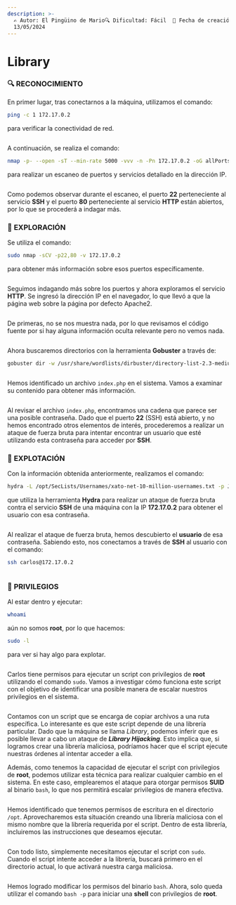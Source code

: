 ```yaml
---
description: >-
  ✍️ Autor: El Pingüino de Mario🔍 Dificultad: Fácil  📅 Fecha de creación:
  13/05/2024
---
```


# Library

### 🔍 **RECONOCIMIENTO**

En primer lugar, tras conectarnos a la máquina, utilizamos el comando:

```bash
ping -c 1 172.17.0.2
```

para verificar la conectividad de red.

<figure><img src="../../.gitbook/assets/image (451).png" alt=""><figcaption></figcaption></figure>

A continuación, se realiza el comando:

```bash
nmap -p- --open -sT --min-rate 5000 -vvv -n -Pn 172.17.0.2 -oG allPorts
```

para realizar un escaneo de puertos y servicios detallado en la dirección IP.

<figure><img src="../../.gitbook/assets/image (452).png" alt=""><figcaption></figcaption></figure>

Como podemos observar durante el escaneo, el puerto **22** perteneciente al servicio **SSH** y el puerto **80** perteneciente al servicio **HTTP** están abiertos, por lo que se procederá a indagar más.

### 🔎 **EXPLORACIÓN**

Se utiliza el comando:

```bash
sudo nmap -sCV -p22,80 -v 172.17.0.2
```

para obtener más información sobre esos puertos específicamente.

<figure><img src="../../.gitbook/assets/image (453).png" alt=""><figcaption></figcaption></figure>

Seguimos indagando más sobre los puertos y ahora exploramos el servicio **HTTP**. Se ingresó la dirección IP en el navegador, lo que llevó a que la página web sobre la página por defecto Apache2.

<figure><img src="../../.gitbook/assets/image (454).png" alt=""><figcaption></figcaption></figure>

De primeras, no se nos muestra nada, por lo que revisamos el código fuente por si hay alguna información oculta relevante pero no vemos nada.

<figure><img src="../../.gitbook/assets/image (455).png" alt=""><figcaption></figcaption></figure>

Ahora buscaremos directorios con la herramienta **Gobuster** a través de:&#x20;

```bash
gobuster dir -w /usr/share/wordlists/dirbuster/directory-list-2.3-medium.txt -x html,htm,php,txt,xml,js -u http://172.17.0.2
```

<figure><img src="../../.gitbook/assets/image (457).png" alt=""><figcaption></figcaption></figure>

Hemos identificado un archivo `index.php` en el sistema. Vamos a examinar su contenido para obtener más información.

<figure><img src="../../.gitbook/assets/image (456).png" alt=""><figcaption></figcaption></figure>

Al revisar el archivo `index.php`, encontramos una cadena que parece ser una posible contraseña. Dado que el puerto **22** (SSH) está abierto, y no hemos encontrado otros elementos de interés, procederemos a realizar un ataque de fuerza bruta para intentar encontrar un usuario que esté utilizando esta contraseña para acceder por **SSH**.

### 🚀 **EXPLOTACIÓN**

Con la información obtenida anteriormente, realizamos el comando:

```bash
hydra -L /opt/SecLists/Usernames/xato-net-10-million-usernames.txt -p JIFGHDS87GYDFIGD ssh://172.17.0.2 -t 64
```

que utiliza la herramienta **Hydra** para realizar un ataque de fuerza bruta contra el servicio **SSH** de una máquina con la IP **172.17.0.2** para obtener el usuario con esa contraseña.

<figure><img src="../../.gitbook/assets/image (459).png" alt=""><figcaption></figcaption></figure>

Al realizar el ataque de fuerza bruta, hemos descubierto el **usuario** de esa contraseña. Sabiendo esto, nos conectamos a través de **SSH** al usuario con el comando:

```bash
ssh carlos@172.17.0.2
```

<figure><img src="../../.gitbook/assets/image (460).png" alt=""><figcaption></figcaption></figure>

### 🔐 **PRIVILEGIOS**

Al estar dentro y ejecutar:

```bash
whoami
```

aún no somos **root**, por lo que hacemos:

```bash
sudo -l
```

para ver si hay algo para explotar.

<figure><img src="../../.gitbook/assets/image (461).png" alt=""><figcaption></figcaption></figure>

Carlos tiene permisos para ejecutar un script con privilegios de **root** utilizando el comando `sudo`. Vamos a investigar cómo funciona este script con el objetivo de identificar una posible manera de escalar nuestros privilegios en el sistema.

<figure><img src="../../.gitbook/assets/image (462).png" alt=""><figcaption></figcaption></figure>

Contamos con un script que se encarga de copiar archivos a una ruta específica. Lo interesante es que este script depende de una librería particular. Dado que la máquina se llama _Library_, podemos inferir que es posible llevar a cabo un ataque de _**Library Hijacking**_. Esto implica que, si logramos crear una librería maliciosa, podríamos hacer que el script ejecute nuestras órdenes al intentar acceder a ella.

Además, como tenemos la capacidad de ejecutar el script con privilegios de **root**, podemos utilizar esta técnica para realizar cualquier cambio en el sistema. En este caso, emplearemos el ataque para otorgar permisos **SUID** al binario `bash`, lo que nos permitirá escalar privilegios de manera efectiva.

<figure><img src="../../.gitbook/assets/image (463).png" alt=""><figcaption></figcaption></figure>

Hemos identificado que tenemos permisos de escritura en el directorio `/opt`. Aprovecharemos esta situación creando una librería maliciosa con el mismo nombre que la librería requerida por el script. Dentro de esta librería, incluiremos las instrucciones que deseamos ejecutar.

<figure><img src="../../.gitbook/assets/image (468).png" alt=""><figcaption></figcaption></figure>

Con todo listo, simplemente necesitamos ejecutar el script con `sudo`. Cuando el script intente acceder a la librería, buscará primero en el directorio actual, lo que activará nuestra carga maliciosa.

<figure><img src="../../.gitbook/assets/image (467).png" alt=""><figcaption></figcaption></figure>

Hemos logrado modificar los permisos del binario `bash`. Ahora, solo queda utilizar el comando `bash -p` para iniciar una **shell** con privilegios de **root**.

<figure><img src="../../.gitbook/assets/image.png" alt=""><figcaption></figcaption></figure>
